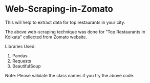 # Web-Scraping-in-Zomato

This will help to extract data for top restaurants in your city.

The above web-scraping technique was done for "Top Restaurants in Kolkata" collected from Zomato website.

Libraries Used:
1. Pandas
2. Requests
3. BeautifulSoup

Note: Please validate the class names if you try the above code.
